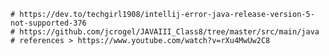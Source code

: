 ```` resolved problem with versin java compiler;
# https://dev.to/techgirl1908/intellij-error-java-release-version-5-not-supported-376
# https://github.com/jcrogel/JAVAIII_Class8/tree/master/src/main/java
# references > https://www.youtube.com/watch?v=rXu4MwUw2C8